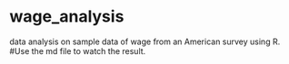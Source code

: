 # wage_analysis
data analysis on sample data of wage from an American survey using R.
#Use the md file to watch the result.
